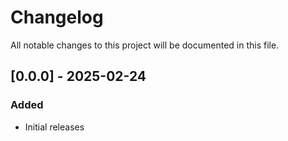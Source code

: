 # Changelog

All notable changes to this project will be documented in this file.

## [0.0.0] - 2025-02-24

### Added

- Initial releases
